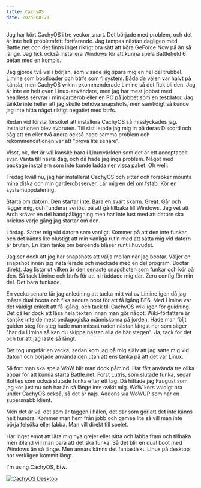 ```yaml
---
title: CachyOS
date: 2025-08-21
---
```


Jag har kört CachyOS i tre veckor snart. Det började med problem, och det är inte helt problemfritt fortfarande. Jag tampas nästan dagligen med Battle.net och det finns inget riktigt bra sätt att köra GeForce Now på än så länge. Jag fick också installera Windows för att kunna spela Battlefield 6 betan med en kompis.

Jag gjorde två val i början, som visade sig spara mig en hel del trubbel. Limine som bootloader och btrfs som filsystem. Båda de valen var halvt på känsla, men CachyOS wikin rekommenderade Limine så det fick bli den. Jag är inte en helt ovan Linux-användare, men jag har mest jobbat med headless servrar i min garderob eller en PC på jobbet som en testdator. Jag tänkte inte heller att jag skulle behöva snapshots, men samtidigt så kunde jag inte hitta något riktigt negativt med btrfs.

Redan vid första försöket att installera CachyOS så misslyckades jag. Installationen blev avbruten. Till sist letade jag mig in på deras Discord och såg att en eller två andra också hade samma problem och rekommendationen var att "prova lite senare".

Visst, ok, det är väl kanske bara i Linuxvärlden som det är ett acceptabelt svar. Vänta till nästa dag, och då hade jag inga problem. Något med package installern som inte kunde ladda ner vissa paket. Oh well.

Fredag kväll nu, jag har installerat CachyOS och sitter och försöker mounta mina diska och min garderobsserver. Lär mig en del om fstab. Kör en systemuppdatering.

Starta om datorn. Den startar inte. Bara en svart skärm. Great. Går och lägger mig, och funderar seriöst på att gå tillbaka till Windows. Jag vet att Arch kräver en del handpåläggning men har inte lust med att datorn ska brickas varje gång jag startar om den.

Lördag. Sätter mig vid datorn som vanligt. Kommer på att den inte funkar, och det känns lite olustigt att min vanliga rutin med att sätta mig vid datorn är bruten. En liten tanke om beroende blåser runt i huvudet.

Jag ser dock att jag har snapshots att välja mellan när jag bootar. Väljer en snapshot innan jag installerade och meckade med en del program. Bootar direkt. Jag listar ut vilken är den senaste snapshoten som funkar och kör på den. Så tack Limine och btrfs för att ni räddade mig där. Zero config för min del. Det bara funkade.

En vecka senare får jag anledning att tacka mitt val av Limine igen då jag måste dual boota och fixa secure boot för att få igång BF6. Med Limine var det väldigt enkelt att få igång, och tack till CachyOS wiki igen för guidning. Det gäller dock att läsa hela texten innan man gör något. Wiki-författare är kanske inte de mest pedagogiska människorna på jorden. Hade man följt guiden steg för steg hade man missat raden nästan längst ner som säger "har du Limine så kan du skippa nästan alla de här stegen". Ja, tack för det och tur att jag läste så långt.

Det tog ungefär en vecka, sedan kom jag på mig själv att jag satte mig vid datorn och började använda den utan att ens tänka på att det var Linux.

Så fort man ska spela WoW blir man dock påmind. Har fått använda tre olika appar för att kunna starta Battle.net. Först Lutris, som slutade funka, sedan Bottles som också slutade funka efter ett tag. Då hittade jag Faugust som jag kör just nu och har än så länge inte svikit mig. WoW körs väldigt bra under CachyOS också, så det är najs. Addons via WoWUP som har en supersnabb klient.

Men det är väl det som är taggen i hälen, det där som gör att det inte känns helt hundra. Kommer man hem från jobb och gamea lite så vill man inte börja felsöka eller labba. Man vill direkt till spelet.

Har inget emot att lära mig nya grejer eller sitta och labba fram och tillbaka men ibland vill man bara att det ska funka. Så det blir en dual boot med Windows än så länge. Men annars känns det fantastiskt. Linux på desktop har verkligen kommit långt.

I'm using CachyOS, btw.

[![CachyOS Desktop](/assets/media/pics/cachyos-prntscrn.png)](/assets/media/pics/cachyos-prntscrn.png)
